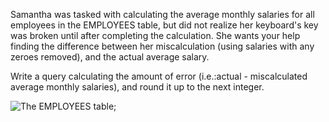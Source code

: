 Samantha was tasked with calculating the average monthly salaries for all employees in the EMPLOYEES table, but did not realize her keyboard's  key was broken until after completing the calculation. She wants your help finding the difference between her miscalculation (using salaries with any zeroes removed), and the actual average salary.

Write a query calculating the amount of error (i.e.:actual - miscalculated  average monthly salaries), and round it up to the next integer.

![The EMPLOYEES table](https://s3.amazonaws.com/hr-challenge-images/12893/1443817108-adc2235c81-1.png);
